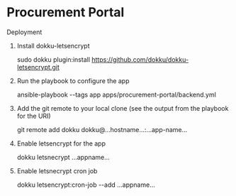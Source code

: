 Procurement Portal
==================

Deployment

1. Install dokku-letsencrypt

    sudo dokku plugin:install https://github.com/dokku/dokku-letsencrypt.git

2. Run the playbook to configure the app

    ansible-playbook --tags app apps/procurement-portal/backend.yml

3. Add the git remote to your local clone (see the output from the playbook for the URI)

    git remote add dokku dokku@...hostname...:...app-name...

4. Enable letsencrypt for the app

    dokku letsnecrypt ...appname...

5. Enable letsnecrypt cron job

    dokku letsencrypt:cron-job --add ...appname...
